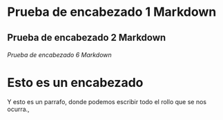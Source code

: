 <html>
<head>
    <title>Esta es mi primera pagina</title>
</head>

# Prueba de encabezado 1 Markdown
## Prueba de encabezado 2 Markdown
###### Prueba de encabezado 6 Markdown
    
<body>
    <h1>Esto es un encabezado</h1>
    <p>Y esto es un parrafo, donde podemos escribir todo el rollo que se nos ocurra.,</p>
</body>
</html>
